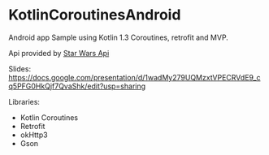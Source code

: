 # KotlinCoroutinesAndroid

Android app Sample using Kotlin 1.3 Coroutines, retrofit and MVP.

Api provided by [Star Wars Api](https://swapi.co/)

Slides: https://docs.google.com/presentation/d/1wadMy279UQMzxtVPECRVdE9_cq5PFG0HkQjf7QvaShk/edit?usp=sharing

Libraries:
* Kotlin Coroutines
* Retrofit
* okHttp3
* Gson
